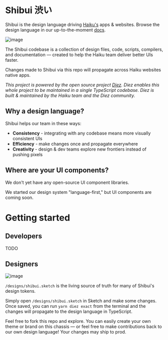 # Shibui 渋い
Shibui is the design language driving [Haiku's](https://haikuforteams.com) apps & websites.  Browse the design language in our up-to-the-moment [docs](https://haikuforteams.com/shibui).

![image](https://user-images.githubusercontent.com/2100885/70292363-ebfb4b00-1792-11ea-937d-42475c44742f.png)

The Shibui codebase is a collection of design files, code, scripts, compilers, and documentation — created to help the Haiku team deliver better UIs faster.

Changes made to Shibui via this repo will propagate across Haiku websites native apps.

*This project is powered by the open source project [Diez](https://diez.org).  Diez enables this whole project to be maintained in a single TypeScript codebase.  Diez is built & maintained by the Haiku team and the Diez community.*

## Why a design language?

Shibui helps our team in these ways:

 - **Consistency** - integrating with any codebase means more visually consistent UIs
 - **Efficiency** - make changes once and propagate everywhere
 - **Creativity** - design & dev teams explore new frontiers instead of pushing pixels

## Where are your UI components?

We don't yet have any open-source UI component libraries.

We started our design system "language-first," but UI components are coming soon.


# Getting started

## Developers
TODO


## Designers

![image](https://user-images.githubusercontent.com/1357566/70190512-f80bdd80-16aa-11ea-84d6-0bc1ae452f85.png)

`/designs/shibui.sketch` is the living source of truth for many of Shibui's design tokens.

Simply open `/designs/shibui.sketch` in Sketch and make some changes.  Once saved, you can run `yarn diez exact` from the terminal and the changes will propagate to the design language in TypeScript.

Feel free to fork this repo and explore.  You can easily create your own theme or brand on this chassis — or feel free to make contributions back to our own design language!  Your changes may ship to prod.
